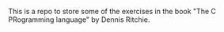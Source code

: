 This is a repo to store some of the exercises in the book "The C PRogramming language" by Dennis Ritchie. 
